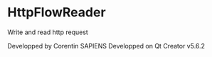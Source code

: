 # HttpFlowReader
Write and read http request

Developped by Corentin SAPIENS
Developped on Qt Creator v5.6.2
